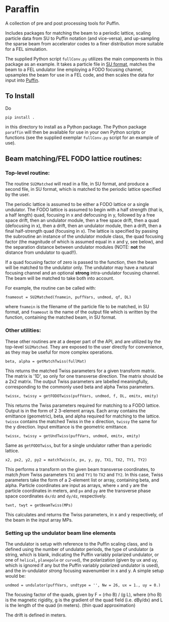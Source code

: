 # Paraffin #

A collection of pre and post processing tools for Puffin.

Includes packages for matching the beam to a periodic lattice, scaling particle data from SU to Puffin notation (and vice-versa), and up-sampling the sparse beam from accelerator codes to a finer distribution more suitable for a FEL simulation.

The supplied Python script `fullConv.py` utilizes the main components in this package as an example. It takes a particle file in [SU format](https://github.com/UKFELs/FXFEL), matches the beam to a FEL undulator line employing a FODO focusing channel, upsamples the beam for use in a FEL code, and then scales the data for input into [Puffin](https://github.com/UKFELs/Puffin).

## To Install

Do

```
pip install .
```

in this directory to install as a Python package. The Python package `paraffin` will then be available for use in your own Python scripts or functions (see the supplied exemplar `fullConv.py` script for an example of use).

## Beam matching/FEL FODO lattice routines:

### Top-level routine:

The routine `SU2Matched` will read in a file, in SU format, and produce a second file, in SU format, which is matched to the periodic lattice specified by the user.

The periodic lattice is assumed to be either a FODO lattice or a single undulator. The FODO lattice is assumed to begin with a half strength (that is, a half length) quad, focusing in x and defocusing in y, followed by a free space drift, then an undulator module, then a free space drift, then a quad (defocusing in x), then a drift, then an undulator module, then a drift, then a final half-strength quad (focusing in x). The lattice is specified by passing the subroutine an instance of the undulator module class, the quad focusing factor (the magnitude of which is assumed equal in x and y, see below), and the separation distance between undulator modules (NOTE: **not** the distance from undulator to quad!!).

If a quad focusing factor of zero is passed to the function, then the beam will be matched to the undulator only. The undulator may have a natural focusing channel and an optional **strong** intra-undulator focusing channel. The beam will be matched to take both into account.

For example, the routine can be called with:
```
fnameout = SU2Matched(fnamein, puffVars, undmod, qf, DL)
```
where `fnamein` is the filename of the particle file to be matched, in SU format, and `fnameout` is the name of the output file which is written by the function, containing the matched beam, in SU format.

### Other utilities:

These other routines are at a deeper part of the API, and are utilized by the top-level `SU2Matched`. They are exposed to the user directly for convenience, as they may be useful for more complex operations.

```
beta, alpha = getMatchTwiss(fullMat)
```
This returns the matched Twiss parameters for a given transform matrix. The matrix is '1D', so only for one transverse direction. The matrix should be a 2x2 matrix. The output Twiss parameters are labelled meaningfully, corresponding to the commonly used beta and alpha Twiss parameters.

```
twissx, twissy = getFODOTwiss(puffVars, undmod, f, DL, emitx, emity)
```
This returns the Twiss parameters required for matching to a FODO lattice. Output is in the form of 2 3-element arrays. Each array contains the emittance (geometric), beta, and alpha required for matching to the lattice. `twissx` contains the matched Twiss in the x direction, `twissy` the same for the y direction. Input emittance is the geometric emittance.

```
twissx, twissy = getUndTwiss(puffVars, undmod, emitx, emity)
```
Same as `getFODOTwiss`, but for a single undulator rather than a periodic lattice.


```
x2, px2, y2, py2 = matchTwiss(x, px, y, py, TX1, TX2, TY1, TY2)
```
This performs a transform on the given beam transverse coordinates, to match *from* Twiss parameters `TX1` and `TY1` to `TX2` and `TY2`. In this case, Twiss parameters take the form of a 2-element list or array, containing beta, and alpha. Particle coordinates are input as arrays, where `x` and `y` are the particle coordinates in meters, and `px` and `py` are the transverse phase space coordinates `dx/dz` and `dy/dz`, respectively.

```
twxt, twyt = getBeamTwiss(MPs)
```
This calculates and returns the Twiss parameters, in x and y respectively, of the beam in the input array MPs.

### Setting up the undulator beam line elements

The undulator is setup with reference to the Puffin scaling class, and is defined using the number of undulator periods, the type of undulator (a string, which is blank, indicating the Puffin variably polarized undulator, or one of `helical`, `planepole` or `curved`), the polarization (given by ux and uy, which is ignored if any but the Puffin variably polarized undulator is used), and the in-undulator *strong* focusing wavenumber in x and y. A simple setup would be:

```
undmod = undulator(puffVars, undtype = '', Nw = 26, ux = 1., uy = 0.)
```

The focusing factor of the quads, given by F = (rho B) / (g L), where (rho B) is the magnetic rigidity, g is the gradient of the quad field (i.e. dBy/dx) and L is the length of the quad (in meters). (thin quad approximation)

The drift is defined in meters.
